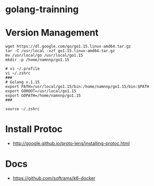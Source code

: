 # golang-trainning

# Version Management
```
wget https://dl.google.com/go/go1.15.linux-amd64.tar.gz
tar -C /usr/local -xzf go1.15.linux-amd64.tar.gz
mv /usr/local/go /usr/local/go1.15
mkdir -p /home/namnnp/go1.15

# vi ~/.profile 
vi ~/.zshrc 
###
# Golang v.1.15
export PATH=/usr/local/go1.15/bin:/home/namnnp/go1.15/bin:$PATH
export GOROOT=/usr/local/go1.15
export GOPATH=/home/namnnp/go1.15
###

source ~/.zshrc 
```

# Install Protoc
- http://google.github.io/proto-lens/installing-protoc.html

# Docs
- https://github.com/softrams/k6-docker